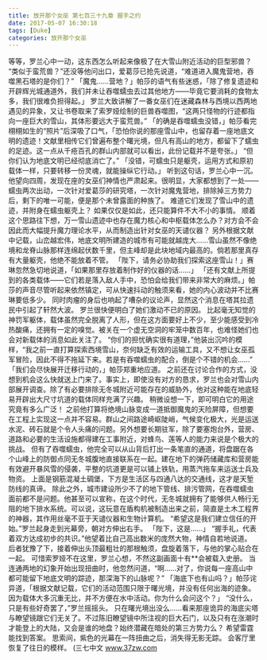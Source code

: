 ```yaml
---
title: 放开那个女巫 第七百三十九章 握手之约
date: 2017-05-07 16:30:18
tags: [Duke]
categories: 放开那个女巫
---
```


等等，罗兰心中一动，这东西怎么听起来像极了在大雪山附近活动的巨型邪兽？
“类似于蛮荒兽？”还没等他问出口，爱葛莎已抢先说道，“难道进入魔鬼营地，吞噬黑石塔的是你们？”
「魔鬼……营地？」帕莎的语气有些迷惑，「除了修复遗迹和开辟辉光城通道外，我们并未让吞噬蠕虫去过其他地方——毕竟它要消耗的食物太多，我们很难负担得起。」
罗兰大致讲解了一番女巫们在迷藏森林与西境以西两地遇见的异象，又让书卷取来了索罗娅绘制的巨兽吞噬图，“这两只怪物的行迹都指向一座巨大的雪山，其体形要远大于蛮荒兽。”
「的确是吞噬蠕虫没错，」帕莎看完栩栩如生的“照片”后深吸了口气，「恐怕你说的那座雪山中，也留存着一座地底文明的遗迹！文献里相传它们曾遍布整个曙光境，但凡有高山的地方，都留下了蠕虫的足迹。这一点从千疮百孔的群山内部就可以看出，此份记载并不是夸张。」
“但你们认为地底文明已经彻底消亡了。”
「没错，可蠕虫只是躯壳，运用方式和原初载体一样，只要转移一份灵魂，就能操纵它行动。」
听到这句话，罗兰心中一沉。他望向四周，发现在座的女巫们神情也严肃起来。很明显，大家都想到了一处——蠕虫两次出动，一次针对爱葛莎的研究塔，一次针对魔鬼营地，排除掉三方势力后，剩下的唯一可能，便是那个未曾露面的种族了。
难道它们发现了雪山中的遗迹，并附身在蠕虫躯壳上？
如果仅仅是如此，还只能算件不大不小的事情。
顺着这个思路往下想，万一雪山遗迹中也存在魔力核心和中枢载体怎么办？对方会不会因此而大幅提升魔力理论水平，从而制造出针对女巫的天谴仪器？
另外根据文献中记载，山峦越宏伟，地底文明所建造的城市有可能就越庞大……雪山虽然不像绝境和龙脊山脉那样连绵起伏数千里，但主峰却是此块地域内最高的。倘若那里真存有大量躯壳，他绝不能放着不管。
「陛下，请务必协助我们探索这座雪山！」赛琳忽然急切地说道，「如果那里存放着制作好的仪器的话……」
「还有文献上所提到的各类载体——它们若是落入敌人手中，恐怕会给我们带来非常大的麻烦。」帕莎的声音尽管听起来依然镇定，可从快速抖动的触须来看，她的内心波动并不比赛琳要低多少。
同时肉瘤的身后也响起了嘈杂的议论声，显然这个消息在塔其拉遗民中引起了轩然大波。
罗兰很快便明白了她们激动不已的原因。
比起毫无知觉的神罚军躯体，载体虽然完全脱离了人形，但在这方面要好上不少，至少能感受到冷热酸痛，还拥有一定的嗅觉。被关在一个虚无空洞的牢笼中数百年，也难怪她们也会对新载体的消息如此关注了。
“你们的担忧确实很有道理，”他装出沉吟的模样，“我之前一直打算探索西境雪山，奈何缺乏有效的运输工具，又不想让女巫孤军冒险，因此不得不拖延下来。若是有吞噬蠕虫的配合，倒是个不错的机会……”
「我们会尽快展开迁移行动的，」帕莎郑重地应道。
之前还在讨论合作的方式，没想到机会这么快就送上门来了。事实上，即使没有对方的恳求，罗兰也会对雪山内部展开调查。除了有必要排除无冬城附近可能存在的威胁外，他对这种能在地底轻易开辟出大尺寸坑道的载体同样充满了兴趣。
稍微设想一下，即可明白它的用途究竟有多么广泛！
之前他打算将绝境山脉变成一道抵御魔鬼的天险屏障，但想要在工程上实现这一点并不容易。群山之间路途崎岖陡峭，气候变化极大，光是运送水泥、砖石就是个令人头痛的问题。另外想要长期驻军，除了要塞炮台外，营房、道路和必要的生活设施都得建在工事附近，对蜂鸟、莲等人的能力来说是个极大的挑战。
但有了吞噬蠕虫，他完全可以从山背后打出一条笔直的通道，将盘踞在各个山峰上的防御点同无冬城腹地直接联系在一起。建在地下的弹药储藏库和营房能有效避开暴风雪的侵袭，平整的坑道更是可以铺上铁轨，用蒸汽拖车来运送士兵及物资。
上面是钢筋混凝土碉堡，下方是生活区与四通八达的交通线，这才是天堑防线的真谛。
除此之外，城市建设所少不了的地下管线、排污管网，在吞噬蠕虫面前都不是问题。他甚至可以宣称，在这个时代，无冬城就拥有了能够供人畅行无阻的地下排水系统。可以说，这玩意在盾构机被制造出来之前，简直是土木工程界的神器，其作用丝毫不亚于天谴仪器和生物计算机。
“希望这是我们建立信任的开始。”罗兰起身走到光幕旁，朝对方伸出右手。
「陛下，这是……」
“握手礼，代表着双方达成初步的共识。”他望着比自己高出数米的庞然大物，神情自若地说道。
后者犹豫了下，接着伸出头顶最粗壮的那根触须，盘旋着落下，与他的掌心贴合在一起。
可惜索罗娅不在这里，罗兰心想，不然这副画面十有**会被载入史册。
当连通两地的幻象开始出现扭曲时，他忽然问道，“啊……对了，你说每一座高山中都可能留下地底文明的踪迹，那深海下的山脉呢？”
「海底下也有山吗？」帕莎诧异道，「根据文献记载，它们的活动范围只限于曙光境，并没有任何出海的迹象。因为载体大多沉重无比，并不方便在水中活动。你为什么会问这个？」
“没什么，只是有些好奇罢了，”罗兰摇摇头。
只在曙光境出没么……看来那座诡异的海底尖塔与瞭望镜跟它们无关了。不过陈旧瞭望镜中所注视的巨大石门，以及只有在涨潮时才能登上的大陆，又会是谁的地盘？始终潜藏在暗处的第三方势力么？
希望雷霆能找到答案。
思索间，紫色的光幕在一阵扭曲之后，消失得无影无踪。
会客厅里恢复了往日的模样。
(三七中文 www.37zw.com